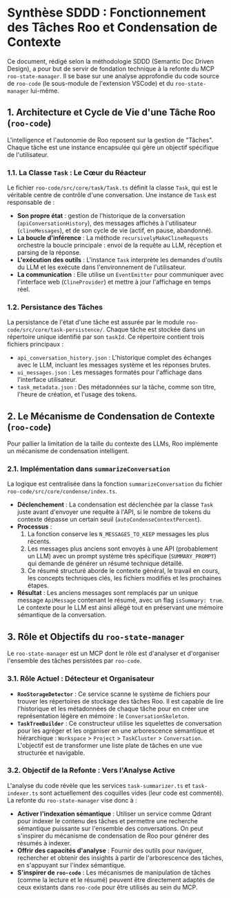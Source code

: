 # Synthèse SDDD : Fonctionnement des Tâches Roo et Condensation de Contexte

Ce document, rédigé selon la méthodologie SDDD (Semantic Doc Driven Design), a pour but de servir de fondation technique à la refonte du MCP `roo-state-manager`. Il se base sur une analyse approfondie du code source de `roo-code` (le sous-module de l'extension VSCode) et du `roo-state-manager` lui-même.

## 1. Architecture et Cycle de Vie d'une Tâche Roo (`roo-code`)

L'intelligence et l'autonomie de Roo reposent sur la gestion de "Tâches". Chaque tâche est une instance encapsulée qui gère un objectif spécifique de l'utilisateur.

### 1.1. La Classe `Task` : Le Cœur du Réacteur

Le fichier `roo-code/src/core/task/Task.ts` définit la classe `Task`, qui est le véritable centre de contrôle d'une conversation. Une instance de `Task` est responsable de :
-   **Son propre état** : gestion de l'historique de la conversation (`apiConversationHistory`), des messages affichés à l'utilisateur (`clineMessages`), et de son cycle de vie (actif, en pause, abandonné).
-   **La boucle d'inférence** : La méthode `recursivelyMakeClineRequests` orchestre la boucle principale : envoi de la requête au LLM, réception et parsing de la réponse.
-   **L'exécution des outils** : L'instance `Task` interprète les demandes d'outils du LLM et les exécute dans l'environnement de l'utilisateur.
-   **La communication** : Elle utilise un `EventEmitter` pour communiquer avec l'interface web (`ClineProvider`) et mettre à jour l'affichage en temps réel.

### 1.2. Persistance des Tâches

La persistance de l'état d'une tâche est assurée par le module `roo-code/src/core/task-persistence/`. Chaque tâche est stockée dans un répertoire unique identifié par son `taskId`. Ce répertoire contient trois fichiers principaux :
-   `api_conversation_history.json` : L'historique complet des échanges avec le LLM, incluant les messages système et les réponses brutes.
-   `ui_messages.json` : Les messages formatés pour l'affichage dans l'interface utilisateur.
-   `task_metadata.json` : Des métadonnées sur la tâche, comme son titre, l'heure de création, et l'usage des tokens.

## 2. Le Mécanisme de Condensation de Contexte (`roo-code`)

Pour pallier la limitation de la taille du contexte des LLMs, Roo implémente un mécanisme de condensation intelligent.

### 2.1. Implémentation dans `summarizeConversation`

La logique est centralisée dans la fonction `summarizeConversation` du fichier `roo-code/src/core/condense/index.ts`.
-   **Déclenchement** : La condensation est déclenchée par la classe `Task` juste avant d'envoyer une requête à l'API, si le nombre de tokens du contexte dépasse un certain seuil (`autoCondenseContextPercent`).
-   **Processus** :
    1.  La fonction conserve les `N_MESSAGES_TO_KEEP` messages les plus récents.
    2.  Les messages plus anciens sont envoyés à une API (probablement un LLM) avec un prompt système très spécifique (`SUMMARY_PROMPT`) qui demande de générer un résumé technique détaillé.
    3.  Ce résumé structuré aborde le contexte général, le travail en cours, les concepts techniques clés, les fichiers modifiés et les prochaines étapes.
-   **Résultat** : Les anciens messages sont remplacés par un unique message `ApiMessage` contenant le résumé, avec un flag `isSummary: true`. Le contexte pour le LLM est ainsi allégé tout en préservant une mémoire sémantique de la conversation.

## 3. Rôle et Objectifs du `roo-state-manager`

Le `roo-state-manager` est un MCP dont le rôle est d'analyser et d'organiser l'ensemble des tâches persistées par `roo-code`.

### 3.1. Rôle Actuel : Détecteur et Organisateur

-   **`RooStorageDetector`** : Ce service scanne le système de fichiers pour trouver les répertoires de stockage des tâches Roo. Il est capable de lire l'historique et les métadonnées de chaque tâche pour en créer une représentation légère en mémoire : le `ConversationSkeleton`.
-   **`TaskTreeBuilder`** : Ce constructeur utilise les squelettes de conversation pour les agréger et les organiser en une arborescence sémantique et hiérarchique : `Workspace` > `Project` > `TaskCluster` > `Conversation`. L'objectif est de transformer une liste plate de tâches en une vue structurée et navigable.

### 3.2. Objectif de la Refonte : Vers l'Analyse Active

L'analyse du code révèle que les services `task-summarizer.ts` et `task-indexer.ts` sont actuellement des coquilles vides (leur code est commenté). La refonte du `roo-state-manager` vise donc à :
-   **Activer l'indexation sémantique** : Utiliser un service comme Qdrant pour indexer le contenu des tâches et permettre une recherche sémantique puissante sur l'ensemble des conversations. On peut s'inspirer du mécanisme de condensation de Roo pour générer des résumés à indexer.
-   **Offrir des capacités d'analyse** : Fournir des outils pour naviguer, rechercher et obtenir des insights à partir de l'arborescence des tâches, en s'appuyant sur l'index sémantique.
-   **S'inspirer de `roo-code`** : Les mécanismes de manipulation de tâches (comme la lecture et le résumé) peuvent être directement adaptés de ceux existants dans `roo-code` pour être utilisés au sein du MCP.